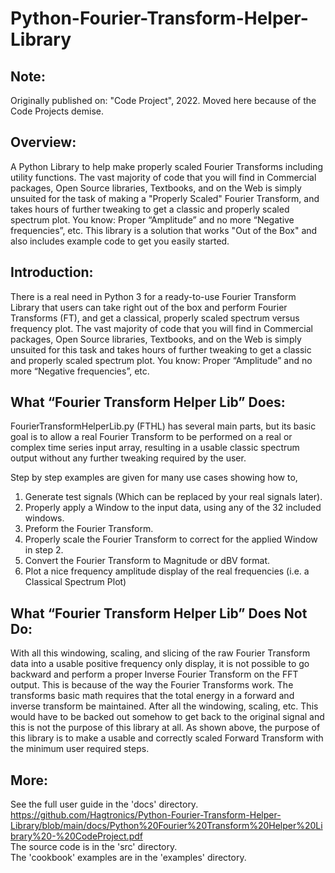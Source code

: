 # Python-Fourier-Transform-Helper-Library  

## Note:  
Originally published on: "Code Project", 2022. Moved here because of the Code Projects demise.  
  
## Overview:  
A Python Library to help make properly scaled Fourier Transforms including utility functions.
The vast majority of code that you will find in Commercial packages, Open Source libraries, Textbooks, and on the Web is
simply unsuited for the task of making a "Properly Scaled" Fourier Transform, and takes hours of further tweaking to get a
classic and properly scaled spectrum plot. You know: Proper “Amplitude” and no more “Negative frequencies”, etc. This
library is a solution that works "Out of the Box" and also includes example code to get you easily started.

## Introduction:
There is a real need in Python 3 for a ready-to-use Fourier Transform Library that users can take right out of the box and
perform Fourier Transforms (FT), and get a classical, properly scaled spectrum versus frequency plot.
The vast majority of code that you will find in Commercial packages, Open Source libraries, Textbooks, and on the Web is
simply unsuited for this task and takes hours of further tweaking to get a classic and properly scaled spectrum plot. You
know: Proper “Amplitude” and no more “Negative frequencies”, etc.  
  
## What “Fourier Transform Helper Lib” Does:  
FourierTransformHelperLib.py (FTHL) has several main parts, but its basic goal is to allow a real Fourier
Transform to be performed on a real or complex time series input array, resulting in a usable classic spectrum output
without any further tweaking required by the user.  
  
Step by step examples are given for many use cases showing how to,  
1) Generate test signals (Which can be replaced by your real signals later).
2) Properly apply a Window to the input data, using any of the 32 included windows.
3) Preform the Fourier Transform.
4) Properly scale the Fourier Transform to correct for the applied Window in step 2.
5) Convert the Fourier Transform to Magnitude or dBV format.
6) Plot a nice frequency amplitude display of the real frequencies (i.e. a Classical Spectrum Plot)
  
## What “Fourier Transform Helper Lib” Does Not Do:  
With all this windowing, scaling, and slicing of the raw Fourier Transform data into a usable positive frequency only display,
it is not possible to go backward and perform a proper Inverse Fourier Transform on the FFT output. This is because of the
way the Fourier Transforms work. The transforms basic math requires that the total energy in a forward and inverse
transform be maintained. After all the windowing, scaling, etc. This would have to be backed out somehow to get back
to the original signal and this is not the purpose of this library at all. As shown above, the purpose of this library is to make
a usable and correctly scaled Forward Transform with the minimum user required steps.
  
## More:  
See the full user guide in the 'docs' directory.  
  https://github.com/Hagtronics/Python-Fourier-Transform-Helper-Library/blob/main/docs/Python%20Fourier%20Transform%20Helper%20Library%20-%20CodeProject.pdf  
The source code is in the 'src' directory.  
The 'cookbook' examples are in the 'examples' directory.  
